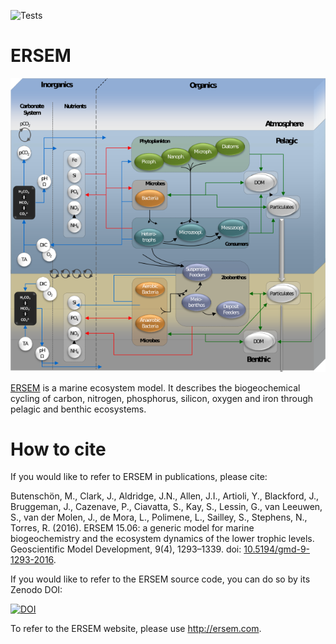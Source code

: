 ![Tests](https://github.com/pmlmodelling/ersem/workflows/build-ersem/badge.svg) 

# ERSEM

![ERSEM diagram](docs/images/ERSEM.png)

[ERSEM](http://ersem.com) is a marine ecosystem model. It describes the
biogeochemical cycling of carbon, nitrogen, phosphorus, silicon, oxygen and
iron through pelagic and benthic ecosystems. 


# How to cite

If you would like to refer to ERSEM in publications, please cite:

Butenschön, M., Clark, J., Aldridge, J.N., Allen, J.I., Artioli, Y.,
Blackford, J., Bruggeman, J., Cazenave, P., Ciavatta, S., Kay, S., Lessin, G.,
van Leeuwen, S., van der Molen, J., de Mora, L., Polimene, L., Sailley, S.,
Stephens, N., Torres, R. (2016). ERSEM 15.06: a generic model for marine
biogeochemistry and the ecosystem dynamics of the lower trophic levels.
Geoscientific Model Development, 9(4), 1293–1339.
doi: [10.5194/gmd-9-1293-2016](https://doi.org/10.5194/gmd-9-1293-2016).

If you would like to refer to the ERSEM source code, you can do so by its Zenodo DOI:

[![DOI](https://zenodo.org/badge/302390544.svg)](https://zenodo.org/badge/latestdoi/302390544)

To refer to the ERSEM website, please use <http://ersem.com>.

